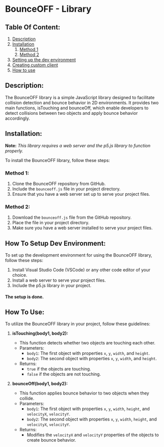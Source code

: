 # BounceOFF - Library

## Table Of Content:
1. [Description](#description)
2. [Installation](#installation)
   1. [Method 1](#method-1)
   2. [Method 2](#method-2)
3. [Setting up the dev environment](#how-to-setup-dev-environment)
4. [Creating custom client](#custom-client-setup)
5. [How to use](#how-to-use)

## Description:

The BounceOFF library is a simple JavaScript library designed to facilitate collision detection and bounce behavior in 2D environments. It provides two main functions, isTouching and bounceOff, which enable developers to detect collisions between two objects and apply bounce behavior accordingly.

## Installation:

**Note:** *This library requires a web server and the p5.js library to function properly.*

To install the BounceOFF library, follow these steps:

### Method 1:
1. Clone the BounceOFF repository from GitHub.
2. Include the `bounceoff.js` file in your project directory.
3. Ensure that you have a web server set up to serve your project files.

### Method 2:
1. Download the `bounceoff.js` file from the GitHub repository.
2. Place the file in your project directory.
3. Make sure you have a web server installed to serve your project files.

## How To Setup Dev Environment:

To set up the development environment for using the BounceOFF library, follow these steps:

1. Install Visual Studio Code (VSCode) or any other code editor of your choice.
2. Install a web server to serve your project files.
3. Include the p5.js library in your project.

#### The setup is done.

## How To Use:

To utilize the BounceOFF library in your project, follow these guidelines:

1. **isTouching(body1, body2):**
   - This function detects whether two objects are touching each other.
   - Parameters:
     - `body1`: The first object with properties `x`, `y`, `width`, and `height`.
     - `body2`: The second object with properties `x`, `y`, `width`, and `height`.
   - Returns:
     - `true` if the objects are touching.
     - `false` if the objects are not touching.

2. **bounceOff(body1, body2):**
   - This function applies bounce behavior to two objects when they collide.
   - Parameters:
     - `body1`: The first object with properties `x`, `y`, `width`, `height`, and `velocityX`, `velocityY`.
     - `body2`: The second object with properties `x`, `y`, `width`, `height`, and `velocityX`, `velocityY`.
   - Returns:
     - Modifies the `velocityX` and `velocityY` properties of the objects to create bounce behavior.
